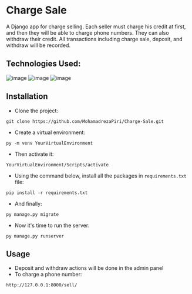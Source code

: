 # Charge Sale
A Django app for charge selling. Each seller must charge his credit at first, and then they will be able to charge phone numbers. They can also withdraw their credit.
All transactions including charge sale, deposit, and withdraw will be recorded.
## Technologies Used:
![image](https://img.shields.io/badge/Python-FFD43B?style=for-the-badge&logo=python&logoColor=blue)
![image](https://img.shields.io/badge/Django-092E20?style=for-the-badge&logo=django&logoColor=green)
![image](https://img.shields.io/badge/django%20rest-ff1709?style=for-the-badge&logo=django&logoColor=white)
## Installation
- Clone the project:
```
git clone https://github.com/MohamadrezaPiri/Charge-Sale.git
```
- Create a virtual environment:
```
py -m venv YourVirtualEnvironment
```
- Then activate it:
```
YourVirtualEnvironment/Scripts/activate
```
- Using the command below, install all the packages in ```requirements.txt``` file:
```
pip install -r requirements.txt
```
- And finally:
```
py manage.py migrate
```
- Now it's time to run the server:
```
py manage.py runserver
```
## Usage
- Deposit and withdraw actions will be done in the admin panel
- To charge a phone number:
```
http://127.0.0.1:8000/sell/
```

